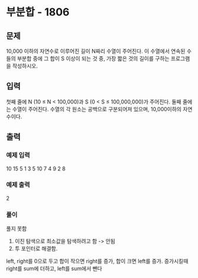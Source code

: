 # 부분합 - 1806

## 문제

10,000 이하의 자연수로 이루어진 길이 N짜리 수열이 주어진다.
이 수열에서 연속된 수들의 부분합 중에 그 합이 S 이상이 되는 것 중, 가장 짧은 것의 길이를 구하는 프로그램을 작성하시오.

## 입력

첫째 줄에 N (10 ≤ N < 100,000)과 S (0 < S ≤ 100,000,000)가 주어진다. 둘째 줄에는 수열이 주어진다.
수열의 각 원소는 공백으로 구분되어져 있으며, 10,000이하의 자연수이다.

## 출력

### 예제 입력

10 15
5 1 3 5 10 7 4 9 2 8

### 예제 출력

2
  
### 풀이

풀지 못함

1. 이진 탐색으로 최소값을 탐색하려고 함 -> 안됨
2. 투 포인터로 해결함.

left, right를 0으로 두고 합이 작으면 right를 증가, 합이 크면 left를 증가.
증가시킬때 right를 sum에 더하고, left를 sum에서 뺀다


